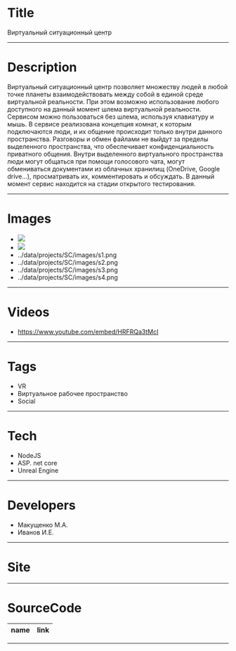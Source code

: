 # Title

Виртуальный ситуационный центр

---

# Description

Виртуальный ситуационный центр позволяет множеству людей в любой точке планеты взаимодействовать между собой в единой среде виртуальной реальности. При этом возможно использование любого доступного на данный момент шлема виртуальной реальности.
Сервисом можно пользоваться без шлема, используя клавиатуру и мышь. В сервисе реализована концепция комнат, к которым подключаются люди, и их общение происходит только внутри данного пространства. Разговоры и обмен файлами не выйдут за пределы выделенного пространства, что обеспечивает конфиденциальность приватного общения. Внутри выделенного виртуального пространства люди могут общаться при помощи голосового чата, могут обмениваться документами из облачных хранилищ (OneDrive, Google drive…), просматривать их, комментировать и обсуждать. В данный момент сервис находится на стадии открытого тестирования.

---

# Images

- ![](https://files.rtuitlab.dev/landing_src/situation_center/1.png)
- ![](https://files.rtuitlab.dev/landing_src/situation_center/2.png)
- ../data/projects/SC/images/s1.png
- ../data/projects/SC/images/s2.png
- ../data/projects/SC/images/s3.png
- ../data/projects/SC/images/s4.png


---

# Videos

- https://www.youtube.com/embed/HRFRQa3tMcI

---

# Tags

- VR
- Виртуальное рабочее пространство
- Social

---

# Tech

- NodeJS
- ASP. net core
- Unreal Engine

---

# Developers

- Макущенко М.А.
- Иванов И.Е.

---

# Site

---

# SourceCode

| name | link |
| ---- | ---- |

---
